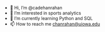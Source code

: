 - 👋 Hi, I’m @cadehanrahan
- 👀 I’m interested in sports analytics
- 🌱 I’m currently learning Python and SQL
- 📫 How to reach me chanrahan@uiowa.edu

<!---
cadehanrahan/cadehanrahan is a ✨ special ✨ repository because its `README.md` (this file) appears on your GitHub profile.
You can click the Preview link to take a look at your changes.
--->
